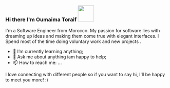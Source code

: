 ### Hi there I'm Oumaima Toraif <img src="https://user-images.githubusercontent.com/69909159/162576025-aa0151ea-1e08-4a5b-b75b-b317b03fecac.png" width="50" height="50">

I'm a Software Engineer from Morocco. My passion for software lies with dreaming up ideas and making them come true with elegant interfaces.
I Spend most of the time doing voluntary work and new projects .

- 🌱 I’m currently learning anything;
- 💬 Ask me about anything iam happy to help;
- 📫 How to reach me: ...

 I love connecting with different people so if you want to say hi, I'll be happy to meet you more! :)


